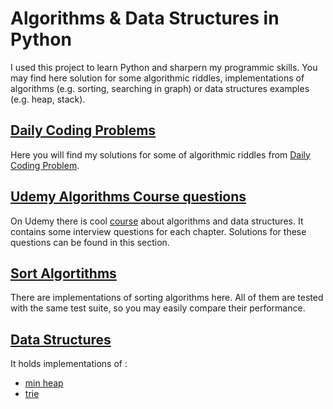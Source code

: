 # Algorithms & Data Structures in Python
I used this project to learn Python and sharpern my programmic skills. You may find here solution for some algorithmic riddles, 
implementations of algorithms (e.g. sorting, searching in graph) or data structures examples (e.g. heap, stack).

## [Daily Coding Problems](problems)
Here you will find my solutions for some of algorithmic riddles from [Daily Coding Problem](https://www.dailycodingproblem.com/).

## [Udemy Algorithms Course questions](udemy-course)
On Udemy there is cool [course](https://www.udemy.com/course/algorithms-and-data-structures-in-python/) about 
algorithms and data structures. It contains some interview questions for each chapter. Solutions for these questions 
can be found in this section. 

## [Sort Algortithms](sort)
There are implementations of sorting algorithms here. All of them are tested with the same test suite, so you may easily 
compare their performance.

## [Data Structures](data-structures)
It holds implementations of :
* [min heap](data-structures/heap)
* [trie](data-structures/trie)
